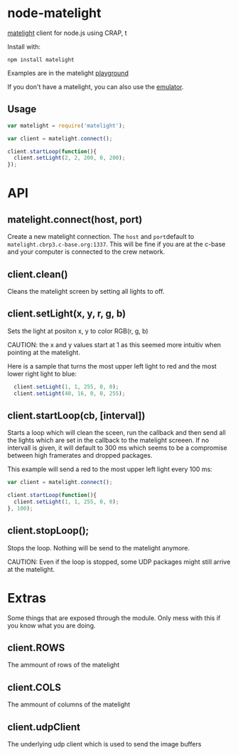 # node-matelight

[matelight](https://github.com/jaseg/matelight) client for node.js using CRAP, t

Install with:

    npm install matelight

Examples are in the matelight [playground](https://github.com/sodoku/matelight-playground)

If you don't have a matelight, you can also use the [emulator](https://github.com/sodoku/matelightemu).

## Usage

```js
var matelight = require('matelight');

var client = matelight.connect();

client.startLoop(function(){
  client.setLight(2, 2, 200, 0, 200);
});
```

# API

## matelight.connect(host, port)

Create a new matelight connection. The `host` and `port`default to `matelight.cbrp3.c-base.org:1337`.
This will be fine if you are at the c-base and your computer is connected to the crew network.

## client.clean()

Cleans the matelight screen by setting all lights to off.

## client.setLight(x, y, r, g, b)

Sets the light at positon x, y to color RGB(r, g, b)

CAUTION: the x and y values start at 1 as this seemed more intuitiv when pointing at the matelight.

Here is a sample that turns the most upper left light to red and the most lower right light to blue:

```js
  client.setLight(1, 1, 255, 0, 0);
  client.setLight(40, 16, 0, 0, 255);
```

## client.startLoop(cb, [interval])

Starts a loop which will clean the sceen, run the callback and then send all the lights which are set in the callback to the matelight screeen.
If no intervall is given, it will default to 300 ms which seems to be a compromise between high framerates and dropped packages. 

This example will send a red to the most upper left light every 100 ms:

```js
var client = matelight.connect();

client.startLoop(function(){
  client.setLight(1, 1, 255, 0, 0);
}, 100);
```

## client.stopLoop();

Stops the loop. Nothing will be send to the matelight anymore.

CAUTION: Even if the loop is stopped, some UDP packages might still arrive at the matelight.

# Extras

Some things that are exposed through the module. Only mess with this if you know what you are doing.

## client.ROWS

The ammount of rows of the matelight

## client.COLS

The ammount of columns of the matelight

## client.udpClient

The underlying udp client which is used to send the image buffers
